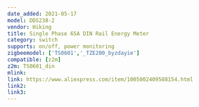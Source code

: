 ```yaml
---
date_added: 2021-05-17
model: DDS238-2
vendor: Hiking
title: Single Phase 65A DIN Rail Energy Meter
category: switch
supports: on/off, power monitoring
zigbeemodel: ['TS0601','_TZE200_byzdayie']
compatible: [z2m]
z2m: TS0601_din
mlink: 
link: https://www.aliexpress.com/item/1005002409588154.html
link2: 
link3: 
---
```

